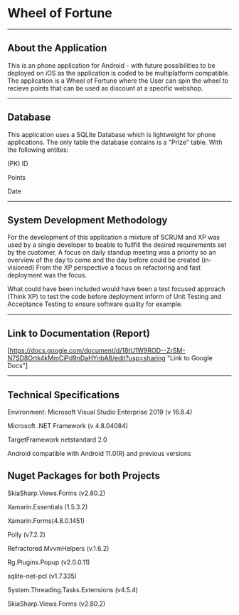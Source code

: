 ﻿# Wheel of Fortune

----------------------------------
About the Application
----------------------------------
This is an phone application for Android - with future possibilities to be deployed on iOS as the application is coded to be multiplatform compatible. 
The application is a Wheel of Fortune where the User can spin the wheel to recieve points that can be used as discount at a specific webshop. 

-----------------------------------------
Database
-----------------------------------------
This application uses a SQLite Database which is lightweight for phone applications.
The only table the database contains is a "Prize" table. 
With the following entites:

(PK) 
ID

Points

Date

-----------------------------------------
System Development Methodology
-----------------------------------------
For the development of this application 
a mixture of SCRUM and XP was used by a single developer
to beable to fullfill the desired requirements set by the customer.
A focus on daily standup meeting was a priority so an overview of the day to come and the day before could be created (in-visioned)
From the XP perspective a focus on refactoring and fast deployment was the focus. 

What could have been included would have been a test focused approach (Think XP) to test the code before deployment inform of Unit Testing and Acceptance Testing to ensure software quality for example. 

----------------------------------
Link to Documentation (Report)
----------------------------------

[https://docs.google.com/document/d/18tU1W9ROD--ZrSM-N7SD8Ortk4kMmCiPd9nDaHYnbA8/edit?usp=sharing "Link to Google Docs"]

----------------------------------
Technical Specifications
----------------------------------
Environment: Microsoft Visual Studio Enterprise 2019 (v 16.8.4)

Microsoft .NET Framework (v 4.8.04084)

TargetFramework netstandard 2.0

Android compatible with Android 11.0(R) and previous versions

Nuget Packages for both Projects
--------------------------------

SkiaSharp.Views.Forms (v2.80.2)

Xamarin.Essentials (1.5.3.2)

Xamarin.Forms(4.8.0.1451)

Polly (v7.2.2)

Refractored.MvvmHelpers (v.1.6.2)

Rg.Plugins.Popup (v2.0.0.11)

sqlite-net-pcl (v1.7.335)

System.Threading.Tasks.Extensions (v4.5.4)

SkiaSharp.Views.Forms (v2.80.2)

